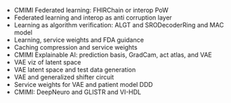 * CMIMI Federated learning: FHIRChain or interop PoW
* Federated learning and interop as anti corruption layer
* Learning as algorithm verification: ALGT and SRODecoderRing and MAC model
* Learning, service weights and FDA guidance
* Caching compression and service weights
* CMIMI Explainable AI: prediction basis, GradCam, act atlas, and VAE
* VAE viz of latent space
* VAE latent space and test data generation
* VAE and generalized shifter circuit
* Service weights for VAE and patient model DDD
* CMIMI: DeepNeuro and GLISTR and VI-HDL
